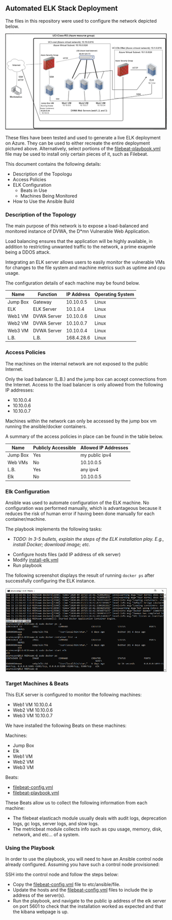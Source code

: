 ## Automated ELK Stack Deployment

The files in this repository were used to configure the network depicted below.


![Network Map](Diagram(s)/Azure_Network_Map.PNG)

These files have been tested and used to generate a live ELK deployment on Azure. They can be used to either recreate the entire deployment pictured above. Alternatively, select portions of the [filebeat-playbook.yml](Ansible/filebeat-playbook.yml) file may be used to install only certain pieces of it, such as Filebeat.


This document contains the following details:
- Description of the Topologu
- Access Policies
- ELK Configuration
  - Beats in Use
  - Machines Being Monitored
- How to Use the Ansible Build


### Description of the Topology

The main purpose of this network is to expose a load-balanced and monitored instance of DVWA, the D*mn Vulnerable Web Application.

Load balancing ensures that the application will be highly available, in addition to restricting unwanted traffic to the network, a prime exapmle being a DDOS attack.

Integrating an ELK server allows users to easily monitor the vulnerable VMs for changes to the file system and machine metrics such as uptime and cpu usage.


The configuration details of each machine may be found below.

| Name     | Function  | IP Address | Operating System |
|----------|-----------|------------|------------------|
| Jump Box | Gateway   | 10.10.0.5  | Linux            |
| ELK      |ELK Server | 10.1.0.4   | Linux            |
| Web1 VM  |DVWA Server| 10.10.0.6  | Linux            |
| Web2 VM  |DVWA Server| 10.10.0.7  | Linux            |
| Web3 VM  |DVWA Server| 10.10.0.4  | Linux            |
| L.B.     | L.B.      | 168.4.28.6 | Linux            |

### Access Policies

The machines on the internal network are not exposed to the public Internet. 

Only the load balancer (L.B.) and the jump box can accept connections from the Internet. Access to the load balancer is only allowed from the following IP addresses:
* 10.10.0.4
* 10.10.0.6
* 10.10.0.7

Machines within the network can only be accessed by the jump box vm running the ansible/docker containers.


A summary of the access policies in place can be found in the table below.

| Name     | Publicly Accessible | Allowed IP Addresses          |
|----------|---------------------|-------------------------------|
| Jump Box |    Yes              |   my public ipv4              |
| Web VMs  |    No               |     10.10.0.5                 |
| L.B.     |    Yes              |    any ipv4                   |
| Elk      |    No               |    10.10.0.5                  |

### Elk Configuration

Ansible was used to automate configuration of the ELK machine. No configuration was performed manually, which is advantageous because it reduces the risk of human error if having been done manually for each container/machine.

The playbook implements the following tasks:
- _TODO: In 3-5 bullets, explain the steps of the ELK installation play. E.g., install Docker; download image; etc._
* Configure hosts files (add IP address of elk server)
* Modify [install-elk.yml](Ansible/install-elk.yml)
* Run playbook


The following screenshot displays the result of running `docker ps` after successfully configuring the ELK instance.


![docker ps command output on Elk server vm](Ansible/docker_ps_output_OnElkVm.PNG)

### Target Machines & Beats
This ELK server is configured to monitor the following machines:

* Web1 VM 10.10.0.4
* Web2 VM 10.10.0.6
* Web3 VM 10.10.0.7

We have installed the following Beats on these machines:

Machines:
* Jump Box
* Elk
* Web1 VM
* Web2 VM
* Web3 VM

Beats:
* [filebeat-config.yml](Ansible/filebeat-config.yml)
* [filebeat-playbook.yml](Ansible/filebeat-playbook.yml)

These Beats allow us to collect the following information from each machine:

* The filebeat elasticach module usually deals with audit logs, deprecation logs, gc logs, server logs, and slow logs.
* The metricbeat module collects info such as cpu usage, memory, disk, network, and etc... of a system.

### Using the Playbook
In order to use the playbook, you will need to have an Ansible control node already configured. Assuming you have such a control node provisioned: 

SSH into the control node and follow the steps below:
- Copy the [filebeat-config.yml](Ansible/filebeat-config.yml) file to etc/ansible/file.
- Update the hosts and the [filebeat-config.yml](Ansible/filebeat-config.yml) files to include the ip address of the server(s).
- Run the playbook, and navigate to the public ip address of the elk server on port 5601 to check that the installation worked as expected and that the kibana webpage is up.


